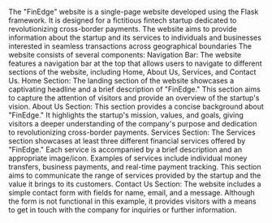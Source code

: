 The "FinEdge" website is a single-page website developed using the Flask framework. It is designed for a fictitious fintech startup dedicated to revolutionizing cross-border payments. The website aims to provide information about the startup and its services to individuals and businesses interested in seamless transactions across geographical boundaries
The website consists of several components:
Navigation Bar: The website features a navigation bar at the top that allows users to navigate to different sections of the website, including Home, About Us, Services, and Contact Us.
Home Section: The landing section of the website showcases a captivating headline and a brief description of "FinEdge." This section aims to capture the attention of visitors and provide an overview of the startup's vision.
About Us Section: This section provides a concise background about "FinEdge." It highlights the startup's mission, values, and goals, giving visitors a deeper understanding of the company's purpose and dedication to revolutionizing cross-border payments.
Services Section: The Services section showcases at least three different financial services offered by "FinEdge." Each service is accompanied by a brief description and an appropriate image/icon. Examples of services include individual money transfers, business payments, and real-time payment tracking. This section aims to communicate the range of services provided by the startup and the value it brings to its customers.
Contact Us Section: The website includes a simple contact form with fields for name, email, and a message. Although the form is not functional in this example, it provides visitors with a means to get in touch with the company for inquiries or further information.
